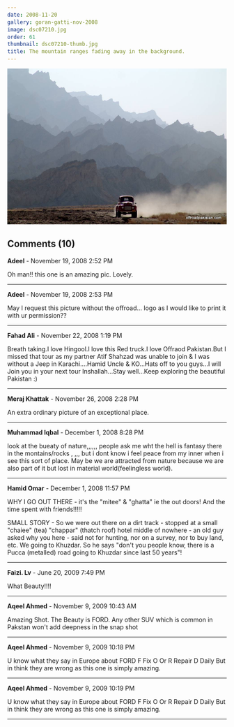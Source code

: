 ```yaml
---
date: 2008-11-20
gallery: goran-gatti-nov-2008
image: dsc07210.jpg
order: 61
thumbnail: dsc07210-thumb.jpg
title: The mountain ranges fading away in the background.
---
```


![The mountain ranges fading away in the background.](./dsc07210.jpg)

<div id="comments">

## Comments (10)

**Adeel** - November 19, 2008  2:52 PM

Oh man!! this one is an amazing pic. Lovely.

---

**Adeel** - November 19, 2008  2:53 PM

May I request this picture without the offroad... logo as I would like to print it with ur permission??

---

**Fahad Ali** - November 22, 2008  1:19 PM

Breath taking.I love Hingool.I love this Red truck.I love Offraod Pakistan.But I missed that tour as my partner Atif Shahzad was unable to join & I was without a Jeep in Karachi....Hamid Uncle & KO...Hats off to you guys...I will Join you in your next tour Inshallah...Stay well...Keep exploring the beautiful Pakistan :)

---

**Meraj Khattak** - November 26, 2008  2:28 PM

An extra ordinary picture of an exceptional place.

---

**Muhammad Iqbal** - December  1, 2008  8:28 PM

look at the bueaty of nature,,,,,, people ask me wht the hell is fantasy there in the montains/rocks , ,,, but i dont know i feel
peace from my inner when i see this sort of place. May be we are attracted from nature because we are also part of it but lost in
material world(feelingless world).

---

**Hamid Omar** - December  1, 2008 11:57 PM

WHY I GO OUT THERE - it's the "mitee" & "ghatta" ie the out doors! And the time spent with friends!!!!!

SMALL STORY - So we were out there on a dirt track - stopped at a small "chaiee" (tea) "chappar" (thatch roof) hotel middle of nowhere - an old guy asked why you here - said not for hunting, nor on a survey, nor to buy land, etc. We going to Khuzdar. So he says "don't you people know, there is a Pucca (metalled) road going to Khuzdar since last 50 years"!

---

**Faizi. Lv** - June 20, 2009  7:49 PM

What Beauty!!!!

---

**Aqeel Ahmed** - November  9, 2009 10:43 AM

Amazing Shot.
The Beauty is FORD.
Any other SUV which is common in Pakstan won't add deepness in the snap shot

---

**Aqeel Ahmed** - November  9, 2009 10:18 PM

U know what they say in Europe about FORD
F Fix
O Or
R Repair
D Daily
But in think they are wrong as this one is simply amazing.

---

**Aqeel Ahmed** - November  9, 2009 10:19 PM

U know what they say in Europe about FORD
F Fix
O Or
R Repair
D Daily
But in think they are wrong as this one is simply amazing.

---

</div>